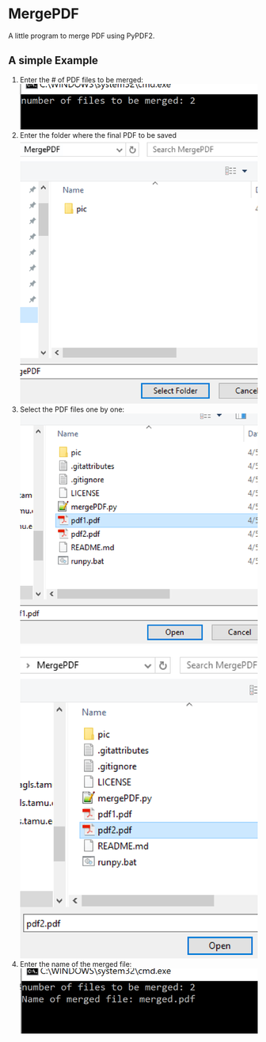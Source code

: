 # MergePDF

A little program to merge PDF using PyPDF2.

## A simple Example
1. Enter the # of PDF files to be merged: 
![alt text][fig1]
2. Enter the folder where the final PDF to be saved
![alt text][fig2]
3. Select the PDF files one by one:
![alt text][fig3]
![alt text][fig4]
4. Enter the name of the merged file:
![alt text][fig5]

[fig1]: https://github.com/MarkWang90/MergePDF/blob/master/pic/fig1.PNG 
[fig2]: https://github.com/MarkWang90/MergePDF/blob/master/pic/fig2.PNG 
[fig3]: https://github.com/MarkWang90/MergePDF/blob/master/pic/fig3.PNG 
[fig4]: https://github.com/MarkWang90/MergePDF/blob/master/pic/fig4.PNG 
[fig5]: https://github.com/MarkWang90/MergePDF/blob/master/pic/fig5.PNG 

